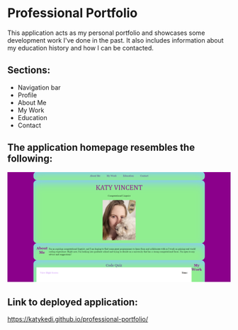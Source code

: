 # Professional Portfolio

This application acts as my personal portfolio and showcases some development work I've done in the past. It also includes information about my education history and how I can be contacted.

## Sections:
* Navigation bar
* Profile
* About Me
* My Work
* Education
* Contact

## The application homepage resembles the following:
![alt text](https://github.com/KatyKedi/professional-portfolio/blob/main/assets/images/professional-portfolio.png?raw=true)

## Link to deployed application:
https://katykedi.github.io/professional-portfolio/
